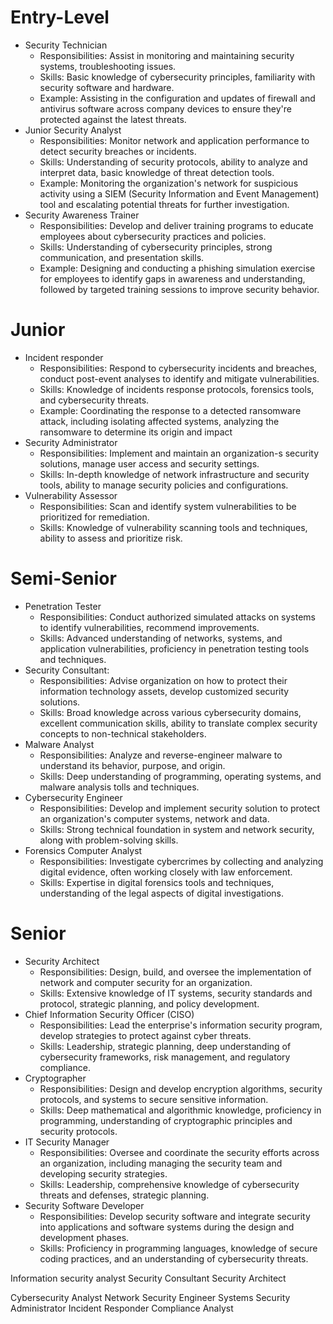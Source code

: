# Entry-Level
- Security Technician
	- Responsibilities: Assist in monitoring and maintaining security systems, troubleshooting issues.
	- Skills: Basic knowledge of cybersecurity principles, familiarity with security software and hardware.
	 - Example: Assisting in the configuration and updates of firewall and antivirus software across company devices to ensure they're protected against the latest threats.
- Junior Security Analyst
	- Responsibilities: Monitor network and application performance to detect security breaches or incidents.
	- Skills: Understanding of security protocols, ability to analyze and interpret data, basic knowledge of threat detection tools.
	- Example: Monitoring the organization's network for suspicious activity using a SIEM (Security Information and Event Management) tool and escalating potential threats for further investigation.
- Security Awareness Trainer
	- Responsibilities: Develop and deliver training programs to educate employees about cybersecurity practices and policies.
	- Skills: Understanding of cybersecurity principles, strong communication, and presentation skills.
	- Example: Designing and conducting a phishing simulation exercise for employees to identify gaps in awareness and understanding, followed by targeted training sessions to improve security behavior.

# Junior
- Incident responder
	- Responsibilities: Respond to cybersecurity incidents and breaches, conduct post-event analyses to identify and mitigate vulnerabilities.
	- Skills: Knowledge of incidents response protocols, forensics tools, and cybersecurity threats.
	- Example: Coordinating the response to a detected ransomware attack, including isolating affected systems, analyzing the ransomware to determine its origin and impact
- Security Administrator
	- Responsibilities: Implement and maintain an organization-s security solutions, manage user access and security settings.
	- Skills: In-depth knowledge of network infrastructure and security tools, ability to manage security policies and configurations.
- Vulnerability Assessor
	- Responsibilities: Scan and identify system vulnerabilities to be prioritized for remediation.
	- Skills: Knowledge of vulnerability scanning tools and techniques, ability to assess and prioritize risk.
# Semi-Senior
- Penetration Tester
	- Responsibilities: Conduct authorized simulated attacks on systems to identify vulnerabilities, recommend improvements.
	- Skills: Advanced understanding of networks, systems, and application  vulnerabilities, proficiency in penetration testing tools and techniques.
- Security Consultant:
	- Responsibilities: Advise organization on how to protect their information technology assets, develop customized security solutions.
	- Skills: Broad knowledge across various cybersecurity domains, excellent communication skills, ability to translate complex security concepts to non-technical stakeholders.
- Malware Analyst
	- Responsibilities: Analyze and reverse-engineer malware to understand its behavior, purpose, and origin.
	- Skills: Deep understanding of programming, operating systems, and malware analysis tolls and techniques.
- Cybersecurity Engineer
	- Responsibilities: Develop and implement security solution to protect an organization's computer systems, network and data.
	- Skills: Strong technical foundation in system and network security, along with problem-solving skills.
- Forensics Computer Analyst 
	- Responsibilities: Investigate cybercrimes by collecting and analyzing digital evidence, often working closely with law enforcement.
	- Skills: Expertise in digital forensics tools and techniques, understanding of the legal aspects of digital investigations.
# Senior
- Security Architect
	- Responsibilities: Design, build, and oversee the implementation of network and computer security for an organization.
	- Skills: Extensive knowledge of IT systems, security standards and protocol, strategic planning, and policy development.
- Chief Information Security Officer (CISO)
	- Responsibilities: Lead the enterprise's information security program, develop strategies to protect against cyber threats.
	- Skills: Leadership, strategic planning, deep understanding of cybersecurity frameworks, risk management, and regulatory compliance.
- Cryptographer
	- Responsibilities: Design and develop encryption algorithms, security protocols, and systems to secure sensitive information.
	- Skills: Deep mathematical and algorithmic knowledge, proficiency in programming, understanding of cryptographic principles and security protocols.
- IT Security Manager
	- Responsibilities: Oversee and coordinate the security efforts across an organization, including managing the security team and developing security strategies.
	- Skills: Leadership, comprehensive knowledge of cybersecurity threats and defenses, strategic planning.
- Security Software Developer
	- Responsibilities: Develop security software and integrate security into applications and software systems during the design and development phases.
	- Skills: Proficiency in programming languages, knowledge of secure coding practices, and an understanding of cybersecurity threats.




Information security analyst
Security Consultant
Security Architect

Cybersecurity Analyst
Network Security Engineer
Systems Security Administrator
Incident Responder
Compliance Analyst 
